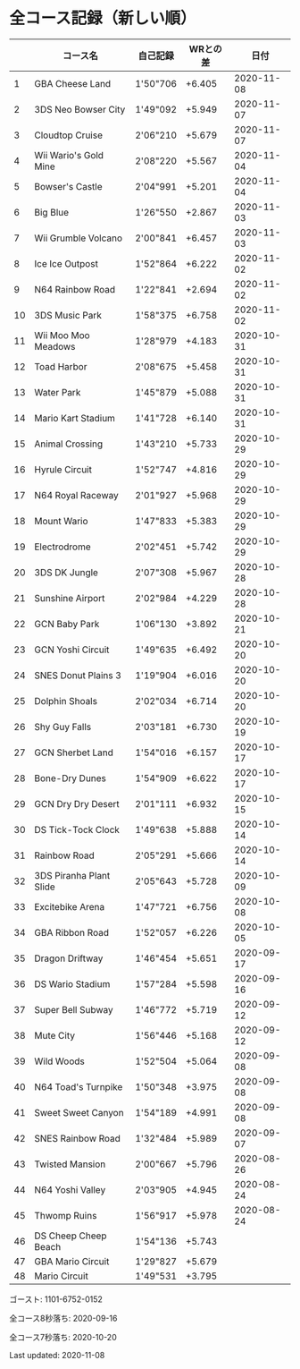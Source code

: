 # 全コース記録（新しい順）

||コース名|自己記録|WRとの差|日付
|--|--|--|--|--|
|1|GBA Cheese Land|1'50"706|+6.405|2020-11-08|
|2|3DS Neo Bowser City|1'49"092|+5.949|2020-11-07|
|3|Cloudtop Cruise|2'06"210|+5.679|2020-11-07|
|4|Wii Wario's Gold Mine|2'08"220|+5.567|2020-11-04|
|5|Bowser's Castle|2'04"991|+5.201|2020-11-04|
|6|Big Blue|1'26"550|+2.867|2020-11-03|
|7|Wii Grumble Volcano|2'00"841|+6.457|2020-11-03|
|8|Ice Ice Outpost|1'52"864|+6.222|2020-11-02|
|9|N64 Rainbow Road|1'22"841|+2.694|2020-11-02|
|10|3DS Music Park|1'58"375|+6.758|2020-11-02|
|11|Wii Moo Moo Meadows|1'28"979|+4.183|2020-10-31|
|12|Toad Harbor|2'08"675|+5.458|2020-10-31|
|13|Water Park|1'45"879|+5.088|2020-10-31|
|14|Mario Kart Stadium|1'41"728|+6.140|2020-10-31|
|15|Animal Crossing|1'43"210|+5.733|2020-10-29|
|16|Hyrule Circuit|1'52"747|+4.816|2020-10-29|
|17|N64 Royal Raceway|2'01"927|+5.968|2020-10-29|
|18|Mount Wario|1'47"833|+5.383|2020-10-29|
|19|Electrodrome|2'02"451|+5.742|2020-10-29|
|20|3DS DK Jungle|2'07"308|+5.967|2020-10-28|
|21|Sunshine Airport|2'02"984|+4.229|2020-10-28|
|22|GCN Baby Park|1'06"130|+3.892|2020-10-21|
|23|GCN Yoshi Circuit|1'49"635|+6.492|2020-10-20|
|24|SNES Donut Plains 3|1'19"904|+6.016|2020-10-20|
|25|Dolphin Shoals|2'02"034|+6.714|2020-10-20|
|26|Shy Guy Falls|2'03"181|+6.730|2020-10-19|
|27|GCN Sherbet Land|1'54"016|+6.157|2020-10-17|
|28|Bone-Dry Dunes|1'54"909|+6.622|2020-10-17|
|29|GCN Dry Dry Desert|2'01"111|+6.932|2020-10-15|
|30|DS Tick-Tock Clock|1'49"638|+5.888|2020-10-14|
|31|Rainbow Road|2'05"291|+5.666|2020-10-14|
|32|3DS Piranha Plant Slide|2'05"643|+5.728|2020-10-09|
|33|Excitebike Arena|1'47"721|+6.756|2020-10-08|
|34|GBA Ribbon Road|1'52"057|+6.226|2020-10-05|
|35|Dragon Driftway|1'46"454|+5.651|2020-09-17|
|36|DS Wario Stadium|1'57"284|+5.598|2020-09-16|
|37|Super Bell Subway|1'46"772|+5.719|2020-09-12|
|38|Mute City|1'56"446|+5.168|2020-09-12|
|39|Wild Woods|1'52"504|+5.064|2020-09-08|
|40|N64 Toad's Turnpike|1'50"348|+3.975|2020-09-08|
|41|Sweet Sweet Canyon|1'54"189|+4.991|2020-09-08|
|42|SNES Rainbow Road|1'32"484|+5.989|2020-09-07|
|43|Twisted Mansion|2'00"667|+5.796|2020-08-26|
|44|N64 Yoshi Valley|2'03"905|+4.945|2020-08-24|
|45|Thwomp Ruins|1'56"917|+5.978|2020-08-24|
|46|DS Cheep Cheep Beach|1'54"136|+5.743||
|47|GBA Mario Circuit|1'29"827|+5.679||
|48|Mario Circuit|1'49"531|+3.795||

ゴースト: 1101-6752-0152

全コース8秒落ち: 2020-09-16

全コース7秒落ち: 2020-10-20

Last updated: 2020-11-08
